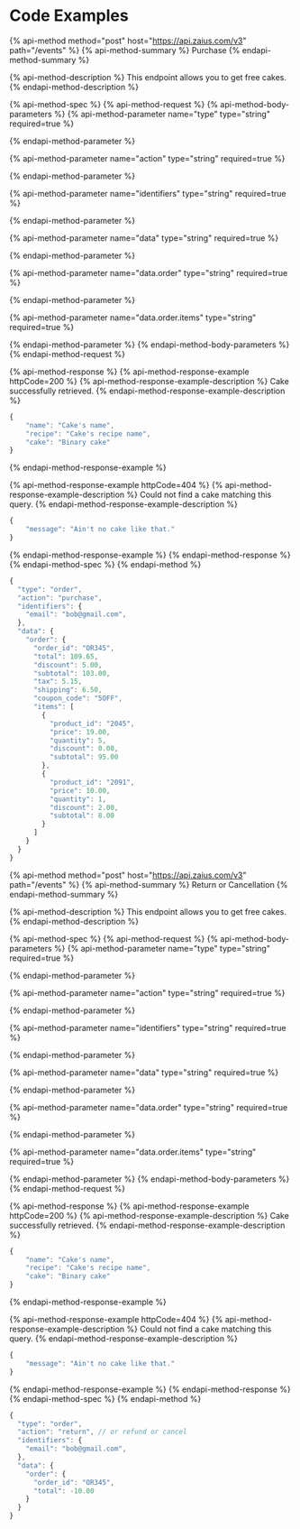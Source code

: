 # Code Examples

{% api-method method="post" host="https://api.zaius.com/v3" path="/events" %}
{% api-method-summary %}
Purchase
{% endapi-method-summary %}

{% api-method-description %}
This endpoint allows you to get free cakes.
{% endapi-method-description %}

{% api-method-spec %}
{% api-method-request %}
{% api-method-body-parameters %}
{% api-method-parameter name="type" type="string" required=true %}

{% endapi-method-parameter %}

{% api-method-parameter name="action" type="string" required=true %}

{% endapi-method-parameter %}

{% api-method-parameter name="identifiers" type="string" required=true %}

{% endapi-method-parameter %}

{% api-method-parameter name="data" type="string" required=true %}

{% endapi-method-parameter %}

{% api-method-parameter name="data.order" type="string" required=true %}

{% endapi-method-parameter %}

{% api-method-parameter name="data.order.items" type="string" required=true %}

{% endapi-method-parameter %}
{% endapi-method-body-parameters %}
{% endapi-method-request %}

{% api-method-response %}
{% api-method-response-example httpCode=200 %}
{% api-method-response-example-description %}
Cake successfully retrieved.
{% endapi-method-response-example-description %}

```javascript
{
    "name": "Cake's name",
    "recipe": "Cake's recipe name",
    "cake": "Binary cake"
}
```
{% endapi-method-response-example %}

{% api-method-response-example httpCode=404 %}
{% api-method-response-example-description %}
Could not find a cake matching this query.
{% endapi-method-response-example-description %}

```javascript
{
    "message": "Ain't no cake like that."
}
```
{% endapi-method-response-example %}
{% endapi-method-response %}
{% endapi-method-spec %}
{% endapi-method %}

```javascript
{
  "type": "order",
  "action": "purchase",
  "identifiers": {
    "email": "bob@gmail.com",
  },
  "data": {
    "order": {
      "order_id": "OR345",
      "total": 109.65,
      "discount": 5.00,
      "subtotal": 103.00,
      "tax": 5.15,
      "shipping": 6.50,
      "coupon_code": "5OFF",
      "items": [
        {
          "product_id": "2045",
          "price": 19.00,
          "quantity": 5,
          "discount": 0.00,
          "subtotal": 95.00
        },
        {
          "product_id": "2091",
          "price": 10.00,
          "quantity": 1,
          "discount": 2.00,
          "subtotal": 8.00
        }
      ]
    }
  }
}
```



{% api-method method="post" host="https://api.zaius.com/v3" path="/events" %}
{% api-method-summary %}
Return or Cancellation
{% endapi-method-summary %}

{% api-method-description %}
This endpoint allows you to get free cakes.
{% endapi-method-description %}

{% api-method-spec %}
{% api-method-request %}
{% api-method-body-parameters %}
{% api-method-parameter name="type" type="string" required=true %}

{% endapi-method-parameter %}

{% api-method-parameter name="action" type="string" required=true %}

{% endapi-method-parameter %}

{% api-method-parameter name="identifiers" type="string" required=true %}

{% endapi-method-parameter %}

{% api-method-parameter name="data" type="string" required=true %}

{% endapi-method-parameter %}

{% api-method-parameter name="data.order" type="string" required=true %}

{% endapi-method-parameter %}

{% api-method-parameter name="data.order.items" type="string" required=true %}

{% endapi-method-parameter %}
{% endapi-method-body-parameters %}
{% endapi-method-request %}

{% api-method-response %}
{% api-method-response-example httpCode=200 %}
{% api-method-response-example-description %}
Cake successfully retrieved.
{% endapi-method-response-example-description %}

```javascript
{
    "name": "Cake's name",
    "recipe": "Cake's recipe name",
    "cake": "Binary cake"
}
```
{% endapi-method-response-example %}

{% api-method-response-example httpCode=404 %}
{% api-method-response-example-description %}
Could not find a cake matching this query.
{% endapi-method-response-example-description %}

```javascript
{
    "message": "Ain't no cake like that."
}
```
{% endapi-method-response-example %}
{% endapi-method-response %}
{% endapi-method-spec %}
{% endapi-method %}

```javascript
{
  "type": "order",
  "action": "return", // or refund or cancel
  "identifiers": {
    "email": "bob@gmail.com",
  },
  "data": {
    "order": {
      "order_id": "OR345",
      "total": -10.00
    }
  }
}
```

